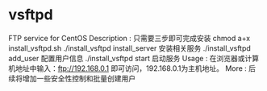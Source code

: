 # vsftpd
FTP service for CentOS
 Description  : 只需要三步即可完成安装
                chmod a+x install_vsftpd.sh
                ./install_vsftpd install_server 安装相关服务
                 ./install_vsftpd add_user   配置用户信息
                ./install_vsftpd start   启动服务
 Usage        : 在浏览器或计算机地址中输入：ftp://192.168.0.1 即可访问，192.168.0.1为主机地址。
 More         : 后续将增加一些安全性控制和批量创建用户
